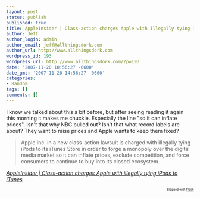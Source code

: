 ```yaml
---
layout: post
status: publish
published: true
title: AppleInsider | Class-action charges Apple with illegally tying iPods to iTunes
author: Jeff
author_login: admin
author_email: jeff@allthingsdork.com
author_url: http://www.allthingsdork.com
wordpress_id: 193
wordpress_url: http://www.allthingsdork.com/?p=193
date: '2007-11-20 10:56:27 -0600'
date_gmt: '2007-11-20 14:56:27 -0600'
categories:
- Random
tags: []
comments: []
---
```

<p>I know we talked about this a bit before, but after seeing reading it again this morning it makes me chuckle. Especially the line "so it can inflate prices". Isn't that why NBC pulled out? Isn't that what record labels are about? They want to raise prices and Apple wants to keep them fixed?</p>
<blockquote cite="http://www.appleinsider.com/articles/07/11/07/class_action_charges_apple_with_illegally_tying_ipods_to_itunes.html"><p>Apple Inc. in a new class-action lawsuit is charged with illegally tying iPods to its iTunes Store in order to forge a monopoly over the digital media market so it can inflate prices, exclude competition, and force consumers to continue to buy into its closed ecosystem.</blockquote><cite cite="http://www.appleinsider.com/articles/07/11/07/class_action_charges_apple_with_illegally_tying_ipods_to_itunes.html"><a href="http://www.appleinsider.com/articles/07/11/07/class_action_charges_apple_with_illegally_tying_ipods_to_itunes.html">AppleInsider | Class-action charges Apple with illegally tying iPods to iTunes</a></cite></p>
<p style="text-align: right; font-size: 8px">Blogged with <a href="http://www.flock.com/blogged-with-flock" title="Flock" target="_new">Flock</a></p></p>
